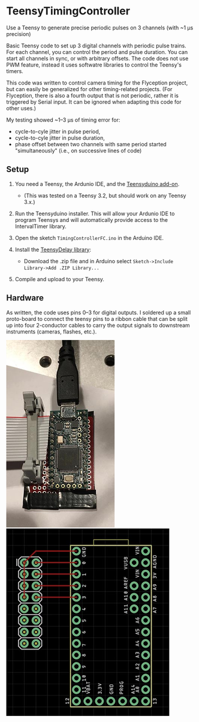 # TeensyTimingController
Use a Teensy to generate precise periodic pulses on 3 channels (with ~1 µs precision)

Basic Teensy code to set up 3 digital channels with periodic pulse trains. For each channel, you can control the 
period and pulse duration. You can start all channels in sync, or with arbitrary offsets. The code does not use PWM feature,
instead it uses softwatre libraries to control the Teensy's timers. 

This code was written to control camera timing for the Flyception project, but can easily be generalized for 
other timing-related projects. (For Flyception, there is also a fourth output that is not periodic, rather it is
triggered by Serial input. It can be ignored when adapting this code for other uses.)

My testing showed ~1–3 µs of timing error for: 
- cycle-to-cyle jitter in pulse period, 
- cycle-to-cyle jitter in pulse duration,
- phase offset between two channels with same period started "simultaneously" (i.e., on successive lines of code)

## Setup

1. You need a Teensy, the Ardunio IDE, and the [Teensyduino add-on](https://www.pjrc.com/teensy/td_download.html).
    - (This was tested on a Teensy 3.2, but should work on any Teensy 3.x.)

2. Run the Teensyduino installer. This will allow your Ardunio IDE to program Teensys and will automatically provide access to 
the IntervalTimer library.

3. Open the sketch `TimingControllerFC.ino` in the Arduino IDE.

4. Install the [TeensyDelay library](https://github.com/luni64/TeensyDelay):
    - Download the .zip file and in Arduino select `Sketch->Include Library->Add .ZIP Library...`

5. Compile and upload to your Teensy.

## Hardware

As written, the code uses pins 0–3 for digital outputs. I soldered up a small proto-board to
connect the teensy pins to a ribbon cable that can be split up into four 2-conductor cables to 
carry the output signals to downstream instruments (cameras, flashes, etc.).

![Teensy connection photo](https://github.com/HMS-RIC/TeensyTimingController/blob/master/img/Teensy_for_Flyception_Timing.JPG)
![Teensy connection circuit](https://github.com/HMS-RIC/TeensyTimingController/blob/master/img/TeensyTimingCircuit.jpg)
